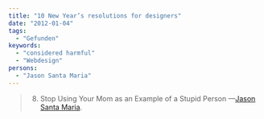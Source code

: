 ```yaml
---
title: "10 New Year’s resolutions for designers"
date: "2012-01-04"
tags:
  - "Gefunden"
keywords:
  - "considered harmful"
  - "Webdesign"
persons:
  - "Jason Santa Maria"
---
```


> 8. Stop Using Your Mom as an Example of a Stupid Person
> —[Jason Santa Maria](http://jasonsantamaria.com/articles/10-new-years-resolutions-for-designers).
